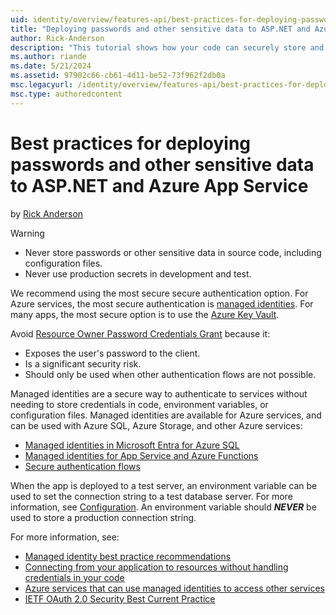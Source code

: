 ```yaml
---
uid: identity/overview/features-api/best-practices-for-deploying-passwords-and-other-sensitive-data-to-aspnet-and-azure
title: "Deploying passwords and other sensitive data to ASP.NET and Azure App Service - ASP.NET 4.x"
author: Rick-Anderson
description: "This tutorial shows how your code can securely store and access secure information. The most important point is you should never store passwords or other sen..."
ms.author: riande
ms.date: 5/21/2024
ms.assetid: 97902c66-cb61-4d11-be52-73f962f2db0a
msc.legacyurl: /identity/overview/features-api/best-practices-for-deploying-passwords-and-other-sensitive-data-to-aspnet-and-azure
msc.type: authoredcontent
---
```

# Best practices for deploying passwords and other sensitive data to ASP.NET and Azure App Service

by [Rick Anderson](https://twitter.com/RickAndMSFT)

> [!WARNING]
>
> * Never store passwords or other sensitive data in source code, including configuration files.
> * Never use production secrets in development and test.

We recommend using the most secure secure authentication option. For Azure services, the most secure authentication is [managed identities](/entra/identity/managed-identities-azure-resources/overview). For many apps, the most secure option is to use the [Azure Key Vault](/azure/key-vault/general/overview).

Avoid [Resource Owner Password Credentials Grant](/entra/identity-platform/developer-glossary#resource-owner) because it:

* Exposes the user's password to the client.
* Is a significant security risk.
* Should only be used when other authentication flows are not possible.

Managed identities are a secure way to authenticate to services without needing to store credentials in code, environment variables, or configuration files. Managed identities are available for Azure services, and can be used with Azure SQL, Azure Storage, and other Azure services:

* [Managed identities in Microsoft Entra for Azure SQL](/azure/azure-sql/database/authentication-azure-ad-user-assigned-managed-identity)
* [Managed identities for App Service and Azure Functions](/azure/app-service/overview-managed-identity)
* [Secure authentication flows](/entra/identity-platform/authentication-flows-app-scenarios#web-app-that-signs-in-a-user)

When the app is deployed to a test server, an environment variable can be used to set the connection string to a test database server. For more information, see [Configuration](xref:fundamentals/configuration/index). An environment variable should ***NEVER*** be used to store a production connection string.

For more information, see:

* [Managed identity best practice recommendations](/entra/identity/managed-identities-azure-resources/managed-identity-best-practice-recommendations)
* [Connecting from your application to resources without handling credentials in your code](/entra/identity/managed-identities-azure-resources/overview-for-developers?tabs=portal%2Cdotnet)
* [Azure services that can use managed identities to access other services](/entra/identity/managed-identities-azure-resources/managed-identities-status)
* [IETF OAuth 2.0 Security Best Current Practice](https://datatracker.ietf.org/doc/html/draft-ietf-oauth-security-topics#section-2.4)